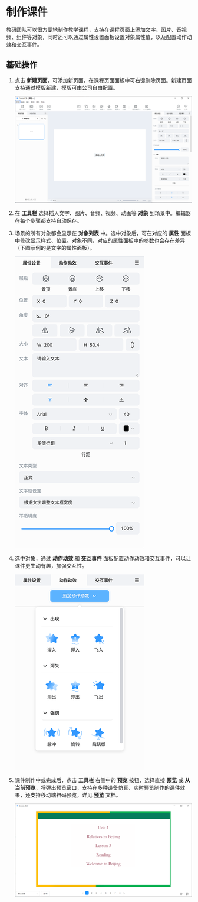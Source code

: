 # 制作课件

教研团队可以很方便地制作教学课程，支持在课程页面上添加文字、图片、音视频、组件等对象，同时还可以通过属性设置面板设置对象属性值，以及配置动作动效和交互事件。

## 基础操作

1. 点击 **新建页面**，可添加新页面，在课程页面面板中可右键删除页面。新建页面支持通过模版新建，模版可由公司自由配置。

    ![课程制作模式](../../img/Curriculum.png)

2. 在 **工具栏** 选择插入文字、图片、音频、视频、动画等 **对象** 到场景中。编辑器在每个步骤都支持自动保存。

3. 场景的所有对象都会显示在 **对象列表** 中。选中对象后，可在对应的 **属性** 面板中修改显示样式、位置。对象不同，对应的属性面板中的参数也会存在差异（下图示例的是文字的属性面板）。

    ![属性面板](img/Properties.png)

4. 选中对象，通过 **动作动效** 和 **交互事件** 面板配置动作动效和交互事件，可以让课件更生动有趣，加强交互性。

    ![动作动效](img/Event.png)

5. 课件制作中或完成后，点击 **工具栏** 右侧中的 **预览** 按钮，选择直接 **预览** 或 **从当前预览**，将弹出预览窗口，支持在多种设备仿真、实时预览制作的课件效果，还支持移动端扫码预览，详见 [**预览**](../preview/index.md) 文档。

    ![预览](../../img/preview.png)
